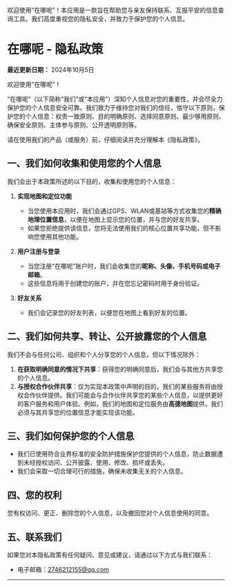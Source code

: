 欢迎使用“在哪呢”！本应用是一款旨在帮助您与亲友保持联系、互报平安的信息查询工具。我们高度重视您的隐私安全，并致力于保护您的个人信息。

# 在哪呢 - 隐私政策

**最近更新日期：** 2024年10月5日

欢迎使用“在哪呢”！

“在哪呢”（以下简称“我们”或“本应用”）深知个人信息对您的重要性，并会尽全力保护您的个人信息安全可靠。我们致力于维持您对我们的信任，恪守以下原则，保护您的个人信息：权责一致原则、目的明确原则、选择同意原则、最少够用原则、确保安全原则、主体参与原则、公开透明原则等。

请在使用我们的产品（或服务）前，仔细阅读并充分理解本《隐私政策》。

## 一、我们如何收集和使用您的个人信息

我们会出于本政策所述的以下目的，收集和使用您的个人信息：

1.  **实现地图和定位功能**
    *   当您使用本应用时，我们会通过GPS、WLAN或基站等方式收集您的**精确地理位置信息**，以便在地图上显示您的位置，并与您的好友共享。
    *   如果您拒绝提供该信息，您将无法使用我们的核心位置共享功能，但不影响您使用其他功能。

2.  **用户注册与登录**
    *   当您注册“在哪呢”账户时，我们会收集您的**昵称、头像、手机号码或电子邮箱**。
    *   这些信息将用于创建您的账户，并在您忘记密码时用于身份验证。

3.  **好友关系**
    *   我们会记录您的好友列表，以便您在地图上看到好友的位置。

## 二、我们如何共享、转让、公开披露您的个人信息

我们不会与任何公司、组织和个人分享您的个人信息，但以下情况除外：

1.  **在获取明确同意的情况下共享**：获得您的明确同意后，我们会与其他方共享您的个人信息。
2.  **与授权合作伙伴共享**：仅为实现本政策中声明的目的，我们的某些服务将由授权合作伙伴提供。我们可能会与合作伙伴共享您的某些个人信息，以提供更好的客户服务和用户体验。例如，我们的地图和定位服务由**高德地图**提供，我们必须与其共享您的位置信息才能实现该功能。

## 三、我们如何保护您的个人信息

*   我们已使用符合业界标准的安全防护措施保护您提供的个人信息，防止数据遭到未经授权访问、公开披露、使用、修改、损坏或丢失。
*   我们会采取一切合理可行的措施，确保未收集无关的个人信息。

## 四、您的权利

您有权访问、更正、删除您的个人信息，以及撤回您对个人信息使用的同意。

## 五、联系我们

如果您对本隐私政策有任何疑问、意见或建议，请通过以下方式与我们联系：

*   电子邮箱：2746212155@qq.com

---